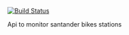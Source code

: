 [![Build Status](https://travis-ci.org/fnicola/bike-monitor-api.svg?branch=master)](https://travis-ci.org/fnicola/bike-monitor-api)

Api to monitor santander bikes stations
